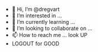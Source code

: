 - 👋 Hi, I’m @dregvart
- 👀 I’m interested in ...
- 🌱 I’m currently learning ...
- 💞️ I’m looking to collaborate on ...
- 📫 How to reach me ... look UP
- LOGOUT for GOOD

<!---
dregvart/dregvart is a ✨ special ✨ repository because its `README.md` (this file) appears on your GitHub profile.
You can click the Preview link to take a look at your changes.
--->
